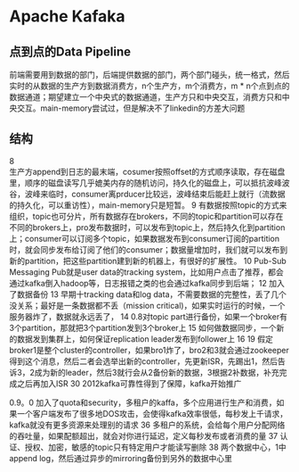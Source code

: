# Apache Kafaka

## 点到点的Data Pipeline

前端需要用到数据的部门，后端提供数据的部门，两个部门碰头，统一格式，然后实时的从数据的生产方到数据消费方，n个生产方，m个消费方，m * n个点到点的数据通道；期望建立一个中央式的数据通道，生产方只和中央交互，消费方只和中央交互。main-memory尝试过，但是解决不了linkedin的方差大问题
## 结构
8 <br>生产方append到日志的最末端，cosumer按照offset的方式顺序读取，存在磁盘里，顺序的磁盘读写几乎媲美内存的随机访问，持久化的磁盘上，可以抵抗波峰波谷，波峰来临时，consumer离prducer比较远，波峰结束后能赶上就行（流数据的持久化，可以重访性），main-memory只是短暂。
9 有数据按照topic的方式来组织，topic也可分片，所有数据存在brokers，不同的topic和partition可以存在不同的brokers上，pro发布数据时，可以发布到topic上，然后持久化到partition上；consumer可以订阅多个topic，如果数据发布到consumer订阅的partition时，就会同步发布给订阅了他们的consumer；数据量增加时，我们就可以发布到新的partition，把这些partition建到新的机器上，有很好的扩展性。
10
Pub-Sub Messaging
Pub就是user data的tracking system，比如用户点击了推荐，都会通过kafka倒入hadoop等，日志报错之类的也会通过kafka同步到后端；
12
加入了数据备份
13
早期十tracking data和log data，不需要数据的完整性，丢了几个没关系；最好是一条数据都不丢（mission critical)，如果实时运行的时候，一个服务器炸了，数据就永远丢了，
14
0.8对topic part进行备份，如果一个broker有3个partition，那就把3个partition发到3个broker上
15
如何做数据同步，一个新的数据发到集群上，如何保证replication leader发布到follower上
16
19
假定broker1是整个cluster的controller，如果bro1炸了，bro2和3就会通过zookeeper得到这个消息，然后二者会选举出新的controller，先更新ISR，先踢出1，然后告诉3，2成为新的leader，然后3就行会从2备份新的数据，3根据2补数据，补充完成之后再加入ISR
30
2012kafka可靠性得到了保障，kafka开始推广

0.9。0
加入了quota和security，多租户的kaffa，多个应用进行生产和消费，如果一个客户端发布了很多地DOS攻击，会使得kafka效率很低，每秒发上千请求，kafka就没有更多资源来处理别的请求
36
多租户的系统，会给每个用户分配网络的吞吐量，如果配额超出，就会对你进行延迟，定义每秒发布或者消费的量
37
认证、授权、加密，敏感的topic只有特定用户才能读写删除
38
两个数据中心，1中append log，然后通过异步的mirroring备份到另外的数据中心里